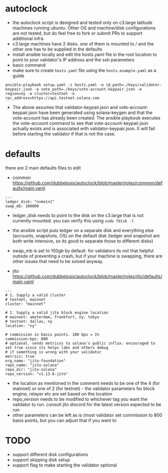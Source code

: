 # autoclock
* the autoclock script is designed and tested only on c3.large latitude machines running ubuntu. Other OS and machine/disk configurations are not tested, but do feel free to fork or submit PRs to support additional infra
* c3.large machines have 2 disks. one of them is mounted to / and the other one has to be supplied in the defaults
* install ansible locally and edit the hosts.yaml file in the root location to point to your validator's IP address and the ssh parameters
* basic command
* make sure to create `hosts.yaml` file using the `hosts.example.yaml` as a guide
```
ansible-playbook setup.yaml -i hosts.yaml -e id_path=./keys/validator-keypair.json -e vote_path=./keys/vote-account-keypair.json -e region=ny -e cluster=testnet -e rpc_address=https://api.testnet.solana.com
```

* The above assumes that validator-keypair.json and vote-account-keypair.json have been generated using solana-keygen and that the vote-account has already been created. The ansible playbook executes the vote-account command to see that vote-account-keypair.json actually exists and is associated with validator-keypair.json. It will fail before starting the validator if that is not the case.

# defaults

there are 2 main defaults files to edit 
* common https://github.com/dubbelosix/autoclock/blob/master/roles/common/defaults/main.yaml
```
---
ledger_disk: "nvme1n1"
swap_mb: 100000
```
* ledger_disk needs to point to the disk on the c3.large that is not currently mounted. you can verify this using `sudo fdisk -l`
* the ansible script puts ledger on a separate disk and everything else (accounts, snapshots, OS) on the default disk (ledger and snapshot are both write intensive, so its good to separate those to different disks)
* swap_mb is set to 100gb by default. for validators its not that helpful outisde of preventing a crash, but if your machine is swapping, there are other issues that need to be solved anyway.

* jito https://github.com/dubbelosix/autoclock/blob/master/roles/jito/defaults/main.yaml
```
---
# 1. Supply a valid cluster
# testnet, mainnet
cluster: "mainnet"

# 2. Supply a valid jito block engine location
# mainnet: amsterdam, frankfurt, ny, tokyo 
# testnet: dallas, ny
location: "ny"

# commission in basis points. 100 bps = 1%
commission-bps: 800
# optional. sends metricss to solana's public influx. encouraged to set true since its helps labs and others debug
# if something is wrong with your validator
metrics: true
org_name: "jito-foundation"
repo_name: "jito-solana"
repo_dir: "jito-solana"
repo_version: "v1.13.6-jito"
```
* the location as mentioned in the comment needs to be one of the 4 (for mainnet) or one of 2 (for testnet)  - the validator parameters for block engine, relayer etc are set based on the location
* repo_version needs to be modified to whichever tag you want the validator to run. consult jito discord for the latest version expected to be run
* other parameters can be left as is (most validator set commission to 800 basis points, but you can adjust that if you want to

# TODO
* support different disk configurations
* support skipping disk setup
* support flag to make starting the validator optional


